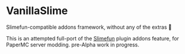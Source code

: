 # VanillaSlime
Slimefun-compatible addons framework, without any of the extras :icecream:

This is an attempted full-port of the [Slimefun](https://github.com/Slimefun/Slimefun4) plugin addons feature, for PaperMC server modding. pre-Alpha work in progress.
